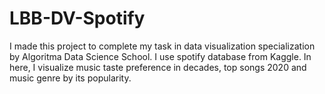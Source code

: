 # LBB-DV-Spotify
I made this project to complete my task in data visualization specialization by Algoritma Data Science School. I use spotify database from Kaggle. In here, I visualize music taste preference in decades, top songs 2020 and music genre by its popularity.
